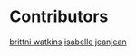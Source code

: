 # Contributors

[brittni watkins](https://github.com/blwatkins)
[isabelle jeanjean](https://github.com/koscheiii)